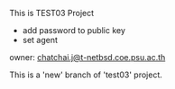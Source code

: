 This is TEST03 Project

- add password to public key 
- set agent

owner: chatchai.j@t-netbsd.coe.psu.ac.th


This is a 'new' branch of 'test03' project.
